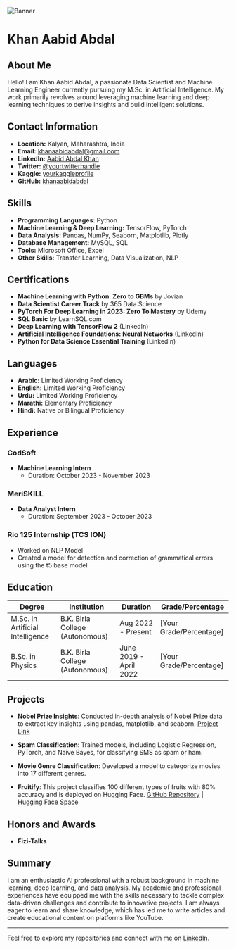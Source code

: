 ![Banner](https://user-images.githubusercontent.com/yourusername/banner-image.png)

# Khan Aabid Abdal

## About Me

Hello! I am Khan Aabid Abdal, a passionate Data Scientist and Machine Learning Engineer currently pursuing my M.Sc. in Artificial Intelligence. My work primarily revolves around leveraging machine learning and deep learning techniques to derive insights and build intelligent solutions.

## Contact Information

- **Location:** Kalyan, Maharashtra, India
- **Email:** [khanaabidabdal@gmail.com](mailto:khanaabidabdal@gmail.com)
- **LinkedIn:** [Aabid Abdal Khan](https://www.linkedin.com/in/aabid-abdal-khan/)
- **Twitter:** [@yourtwitterhandle](https://twitter.com/yourtwitterhandle)
- **Kaggle:** [yourkaggleprofile](https://www.kaggle.com/yourkaggleprofile)
- **GitHub:** [khanaabidabdal](https://github.com/khanaabidabdal)

## Skills

- **Programming Languages:** Python
- **Machine Learning & Deep Learning:** TensorFlow, PyTorch
- **Data Analysis:** Pandas, NumPy, Seaborn, Matplotlib, Plotly
- **Database Management:** MySQL, SQL
- **Tools:** Microsoft Office, Excel
- **Other Skills:** Transfer Learning, Data Visualization, NLP

## Certifications

- **Machine Learning with Python: Zero to GBMs** by Jovian
- **Data Scientist Career Track** by 365 Data Science
- **PyTorch For Deep Learning in 2023: Zero To Mastery** by Udemy
- **SQL Basic** by LearnSQL.com
- **Deep Learning with TensorFlow 2** (LinkedIn)
- **Artificial Intelligence Foundations: Neural Networks** (LinkedIn)
- **Python for Data Science Essential Training** (LinkedIn)

## Languages

- **Arabic:** Limited Working Proficiency
- **English:** Limited Working Proficiency
- **Urdu:** Limited Working Proficiency
- **Marathi:** Elementary Proficiency
- **Hindi:** Native or Bilingual Proficiency

## Experience

### CodSoft
- **Machine Learning Intern**
  - Duration: October 2023 - November 2023

### MeriSKILL
- **Data Analyst Intern**
  - Duration: September 2023 - October 2023

### Rio 125 Internship (TCS ION)
- Worked on NLP Model
- Created a model for detection and correction of grammatical errors using the t5 base model

## Education

| Degree                            | Institution                      | Duration                | Grade/Percentage      |
|-----------------------------------|----------------------------------|-------------------------|-----------------------|
| M.Sc. in Artificial Intelligence  | B.K. Birla College (Autonomous)  | Aug 2022 - Present      | [Your Grade/Percentage]|
| B.Sc. in Physics                  | B.K. Birla College (Autonomous)  | June 2019 - April 2022  | [Your Grade/Percentage]|

## Projects

- **Nobel Prize Insights**: Conducted in-depth analysis of Nobel Prize data to extract key insights using pandas, matplotlib, and seaborn. [Project Link](https://jovian.com/khanaabidabdal/nobel-prize-insight)

- **Spam Classification**: Trained models, including Logistic Regression, PyTorch, and Naive Bayes, for classifying SMS as spam or ham.

- **Movie Genre Classification**: Developed a model to categorize movies into 17 different genres.

- **Fruitify**: This project classifies 100 different types of fruits with 80% accuracy and is deployed on Hugging Face. [GitHub Repository](https://github.com/khanaabidabdal/Fruitify) | [Hugging Face Space](https://huggingface.co/spaces/khanaabidabdal/fruitify)

## Honors and Awards

- **Fizi-Talks**

## Summary

I am an enthusiastic AI professional with a robust background in machine learning, deep learning, and data analysis. My academic and professional experiences have equipped me with the skills necessary to tackle complex data-driven challenges and contribute to innovative projects. I am always eager to learn and share knowledge, which has led me to write articles and create educational content on platforms like YouTube.

---

Feel free to explore my repositories and connect with me on [LinkedIn](https://www.linkedin.com/in/aabid-abdal-khan/).




